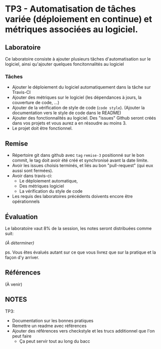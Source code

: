 # TP3 - Automatisation de tâches variée (déploiement en continue) et métriques associées au logiciel.


## Laboratoire

Ce laboratoire consiste à ajouter plusieurs tâches d'automatisation sur le
logiciel, ainsi qu'ajouter quelques foncitonnalités au logiciel

### Tâches

- Ajouter le déploiement du logiciel automatiquement dans la tâche sur Travis-CI
- Ajouter des métriques sur le logiciel (les dépendances à jours, la couverture de code, ...)
- Ajouter de la vérification de style de code (`code style`). (Ajouter la documentation vers le style de code dans le README)
- Ajouter des fonctionnalités au logiciel. Des "issues" Github seront créés dans
    vos projets et vous aurez a en résoudre au moins 3.
- Le projet doit être fonctionnel.

## Remise

- Répertoire git dans github avec `tag` `remise-3` positionné sur le bon commit,
    le tag doit avoir été créé et synchronisé avant la date limite.
- Avoir les issues choisis terminés, et liés au bon "pull-request" (qui eux
    aussi sont fermées).
- Avoir dans travis-ci:
  - Le déploiement automatique,
  - Des métriques logiciel
  - La vérification du style de code
- Les requis des laboratoires précédents doivents encore être opérationnels

## Évaluation

Le laboratoire vaut 8% de la session, les notes seront distribuées comme suit:

_(À déterminer)_

ps. Vous êtes évalués autant sur ce que vous livrez que sur la pratique et la façon
d'y arriver.

## Références

(À venir)

## NOTES


TP3:
  - Documentation sur les bonnes pratiques
  - Remettre un readme avec références
  - Ajouter des références vers checkstyle et les trucs additionnel que l'on peut faire
    - Ça peut servir tout au long du bacc
